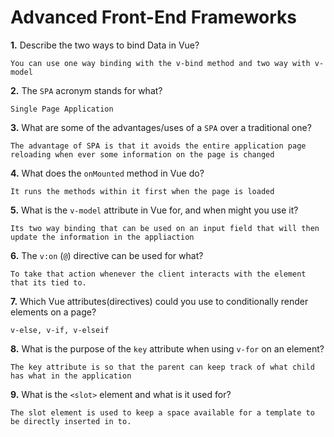 # Advanced Front-End Frameworks

**1.** Describe the two ways to bind Data in Vue?

<!-- enter you answer in the space below -->

```
You can use one way binding with the v-bind method and two way with v-model
```

**2.** The `SPA` acronym stands for what?

<!-- enter you answer in the space below -->

```
Single Page Application
```

**3.** What are some of the advantages/uses of a `SPA` over a traditional one?

<!-- enter you answer in the space below -->

```
The advantage of SPA is that it avoids the entire application page reloading when ever some information on the page is changed
```

**4.** What does the `onMounted` method in Vue do?

<!-- enter you answer in the space below -->

```
It runs the methods within it first when the page is loaded
```

**5.** What is the `v-model` attribute in Vue for, and when might you use it?

<!-- enter you answer in the space below -->

```
Its two way binding that can be used on an input field that will then update the information in the appliaction

```

**6.** The `v:on` (`@`) directive can be used for what?

<!-- enter you answer in the space below -->

```
To take that action whenever the client interacts with the element that its tied to.
```

**7.** Which Vue attributes(directives) could you use to conditionally render elements on a page?

<!-- enter you answer in the space below -->

```
v-else, v-if, v-elseif
```

**8.** What is the purpose of the `key` attribute when using `v-for` on an element?

<!-- enter you answer in the space below -->

```
The key attribute is so that the parent can keep track of what child has what in the application
```

**9.** What is the `<slot>` element and what is it used for?

<!-- enter you answer in the space below -->

```
The slot element is used to keep a space available for a template to be directly inserted in to.
```
